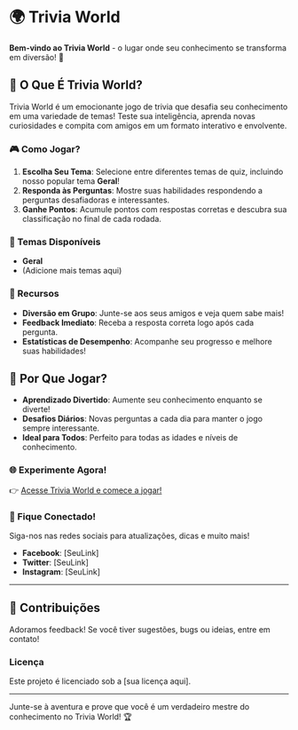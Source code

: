 # 🌍 Trivia World

**Bem-vindo ao Trivia World** - o lugar onde seu conhecimento se transforma em diversão! 🌟 

## 🧠 O Que É Trivia World?

Trivia World é um emocionante jogo de trivia que desafia seu conhecimento em uma variedade de temas! Teste sua inteligência, aprenda novas curiosidades e compita com amigos em um formato interativo e envolvente. 

### 🎮 Como Jogar?

1. **Escolha Seu Tema**: Selecione entre diferentes temas de quiz, incluindo nosso popular tema **Geral**!
2. **Responda às Perguntas**: Mostre suas habilidades respondendo a perguntas desafiadoras e interessantes.
3. **Ganhe Pontos**: Acumule pontos com respostas corretas e descubra sua classificação no final de cada rodada.

### 🌈 Temas Disponíveis

- **Geral**
- (Adicione mais temas aqui)

### 🎯 Recursos

- **Diversão em Grupo**: Junte-se aos seus amigos e veja quem sabe mais!
- **Feedback Imediato**: Receba a resposta correta logo após cada pergunta.
- **Estatísticas de Desempenho**: Acompanhe seu progresso e melhore suas habilidades!

## 🚀 Por Que Jogar?

- **Aprendizado Divertido**: Aumente seu conhecimento enquanto se diverte!
- **Desafios Diários**: Novas perguntas a cada dia para manter o jogo sempre interessante.
- **Ideal para Todos**: Perfeito para todas as idades e níveis de conhecimento.

### 🌐 Experimente Agora!

👉 [Acesse Trivia World e comece a jogar!](https://ericdiasblu.github.io/Jogo-de-Trivia/)

### 📢 Fique Conectado!

Siga-nos nas redes sociais para atualizações, dicas e muito mais!

- **Facebook**: [SeuLink]
- **Twitter**: [SeuLink]
- **Instagram**: [SeuLink]

---

## 📄 Contribuições

Adoramos feedback! Se você tiver sugestões, bugs ou ideias, entre em contato!

### Licença

Este projeto é licenciado sob a [sua licença aqui].

---

Junte-se à aventura e prove que você é um verdadeiro mestre do conhecimento no Trivia World! 🏆
